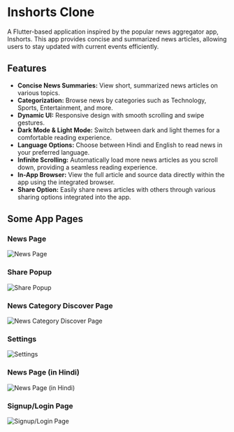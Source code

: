 <h1>Inshorts Clone</h1>

<p>A Flutter-based application inspired by the popular news aggregator app, Inshorts. This app provides concise and summarized news articles, allowing users to stay updated with current events efficiently.</p>

<h2>Features</h2>
<ul>
    <li><strong>Concise News Summaries:</strong> View short, summarized news articles on various topics.</li>
    <li><strong>Categorization:</strong> Browse news by categories such as Technology, Sports, Entertainment, and more.</li>
    <li><strong>Dynamic UI:</strong> Responsive design with smooth scrolling and swipe gestures.</li>
    <li><strong>Dark Mode & Light Mode:</strong> Switch between dark and light themes for a comfortable reading experience.</li>
    <li><strong>Language Options:</strong> Choose between Hindi and English to read news in your preferred language.</li>
    <li><strong>Infinite Scrolling:</strong> Automatically load more news articles as you scroll down, providing a seamless reading experience.</li>
    <li><strong>In-App Browser:</strong> View the full article and source data directly within the app using the integrated browser.</li>
    <li><strong>Share Option:</strong> Easily share news articles with others through various sharing options integrated into the app.</li>
</ul>

<h2>Some App Pages</h2>
<h3>News Page</h3>
<img src="https://github.com/vishwark/Inshorts-clone/blob/b45a69d1f4efeefaeaebd60f03401d7f62846d8a/news_page.jpeg" alt="News Page">

<h3>Share Popup</h3>
<img src="https://github.com/vishwark/Inshorts-clone/blob/b45a69d1f4efeefaeaebd60f03401d7f62846d8a/share_popup.jpeg" alt="Share Popup">

<h3>News Category Discover Page</h3>
<img src="https://github.com/vishwark/Inshorts-clone/blob/b45a69d1f4efeefaeaebd60f03401d7f62846d8a/discover_page.jpeg" alt="News Category Discover Page">

<h3>Settings</h3>
<img src="https://github.com/vishwark/Inshorts-clone/blob/b45a69d1f4efeefaeaebd60f03401d7f62846d8a/settings.jpeg" alt="Settings">

<h3>News Page (in Hindi)</h3>
<img src="https://github.com/vishwark/Inshorts-clone/blob/b45a69d1f4efeefaeaebd60f03401d7f62846d8a/news_hindi.jpeg" alt="News Page (in Hindi)">

<h3>Signup/Login Page</h3>
<img src="https://github.com/vishwark/Inshorts-clone/blob/b45a69d1f4efeefaeaebd60f03401d7f62846d8a/signup_login_page.jpeg" alt="Signup/Login Page">
